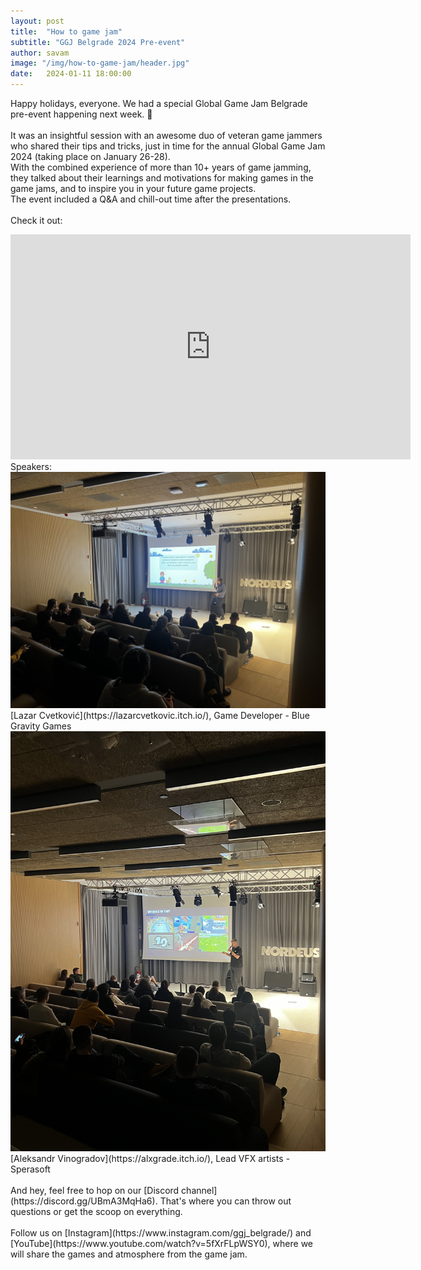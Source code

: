 ```yaml
---
layout: post
title:  "How to game jam"
subtitle: "GGJ Belgrade 2024 Pre-event"
author: savam
image: "/img/how-to-game-jam/header.jpg"
date:   2024-01-11 18:00:00
---
```


Happy holidays, everyone. We had a special Global Game Jam Belgrade pre-event happening next week. 🚀<br />
<br />
It was an insightful session with an awesome duo of veteran game jammers who shared their tips and tricks, just in time for the annual Global Game Jam 2024 (taking place on January 26-28).<br />
With the combined experience of more than 10+ years of game jamming, they talked about their learnings and motivations for making games in the game jams, and to inspire you in your future game projects.<br />
The event included a Q&A and chill-out time after the presentations.<br />
<br />
Check it out:
<iframe width="640" height="360" src="https://www.youtube.com/embed/chJEOFpN8zM?rel=0" frameborder="0" allowfullscreen></iframe>
<br />
Speakers:<br />
<img class="def_image" src="/img/how-to-game-jam/photo1.jpg" />
[Lazar Cvetković](https://lazarcvetkovic.itch.io/), Game Developer - Blue Gravity Games<br />
<img class="def_image" src="/img/how-to-game-jam/photo2.jpg" />
[Aleksandr Vinogradov](https://alxgrade.itch.io/), Lead VFX artists - Sperasoft<br />
<br />
And hey, feel free to hop on our [Discord channel](https://discord.gg/UBmA3MqHa6). That's where you can throw out questions or get the scoop on everything.<br />
<br />
Follow us on [Instagram](https://www.instagram.com/ggj_belgrade/) and [YouTube](https://www.youtube.com/watch?v=5fXrFLpWSY0), where we will share the games and atmosphere from the game jam.
